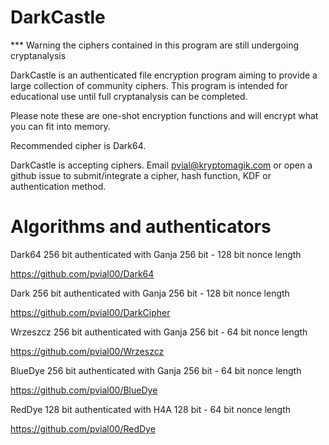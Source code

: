 # DarkCastle

*** Warning the ciphers contained in this program are still undergoing cryptanalysis

DarkCastle is an authenticated file encryption program aiming to provide a large collection of community ciphers.  This program is intended for educational use until full cryptanalysis can be completed.

Please note these are one-shot encryption functions and will encrypt what you can fit into memory.

Recommended cipher is Dark64.

DarkCastle is accepting ciphers.  Email pvial@kryptomagik.com or open a github issue to submit/integrate a cipher, hash function, KDF or authentication method.

# Algorithms and authenticators

Dark64 256 bit authenticated with Ganja 256 bit - 128 bit nonce length

https://github.com/pvial00/Dark64

Dark 256 bit authenticated with Ganja 256 bit - 128 bit nonce length

https://github.com/pvial00/DarkCipher

Wrzeszcz 256 bit authenticated with Ganja 256 bit - 64 bit nonce length

https://github.com/pvial00/Wrzeszcz

BlueDye 256 bit authenticated with Ganja 256 bit - 64 bit nonce length

https://github.com/pvial00/BlueDye

RedDye 128 bit authenticated with H4A 128 bit - 64 bit nonce length

https://github.com/pvial00/RedDye
